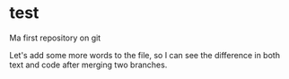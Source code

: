 # test
Ma first repository on git

Let's add some more words to the file, so I can see the difference in both text and code after merging two branches.

